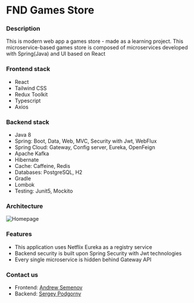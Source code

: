 # FND Games Store
### Description
This is modern web app a games store - made as a learning project. This microservice-based 
games store is composed of microservices developed with Spring(Java) and UI based on React



<a name="Frontend-stack"><h3>Frontend stack</h3></a>
* React
* Tailwind CSS
* Redux Toolkit
* Typescript
* Axios

<a name="Backend-stack"><h3>Backend stack</h3></a>
* Java 8
* Spring: Boot, Data, Web, MVC, Security with Jwt, WebFlux
* Spring Cloud: Gateway, Config server, Eureka, OpenFeign
* Apache Kafka
* Hibernate
* Cache: Caffeine, Redis
* Databases: PostgreSQL, H2
* Gradle
* Lombok
* Testing: Junit5, Mockito

<a name="Contact-us"><h3>Architecture</h3></a>
![Homepage](documentation/images/architecture.png)

<a name="Backend-stack"><h3>Features</h3></a>
* This application uses Netflix Eureka as a registry service
* Backend security is built upon Spring Security with Jwt technologies
* Every single microservice is hidden behind Gateway API



<a name="Contact-us"><h3>Contact us</h3></a>
* Frontend: [Andrew Semenov](https://t.me/keax4208)
* Backend: [Sergey Podgorny](https://t.me/SergeyPodgornyj)





